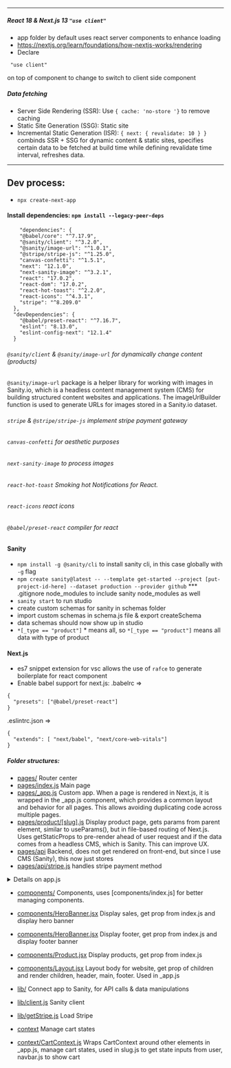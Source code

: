 
-----------------------------------------------------------------------
##### React 18 & Next.js 13 ` "use client" `
- app folder by default uses react server components to enhance loading
- https://nextjs.org/learn/foundations/how-nextjs-works/rendering
- Declare
```
 "use client" 
 ```

on top of component to change to switch to client side component
##### Data fetching
- Server Side Rendering (SSR): Use `{ cache: 'no-store '}` to remove caching
- Static Site Generation (SSG): Static site
- Incremental Static Generation (ISR): `{ next: { revalidate: 10 } }` 
combinds SSR + SSG for dynamic content & static sites, specifies certain data to be fetched at build time while defining revalidate time interval, refreshes data.

------------------------------------------------------------------------
## Dev process:
- `npx create-next-app`

#### Install dependencies: `npm install --legacy-peer-deps`

```
    "dependencies": {
    "@babel/core": "^7.17.9",
    "@sanity/client": "^3.2.0",
    "@sanity/image-url": "^1.0.1",
    "@stripe/stripe-js": "^1.25.0",
    "canvas-confetti": "^1.5.1",
    "next": "12.1.0",
    "next-sanity-image": "^3.2.1",
    "react": "17.0.2",
    "react-dom": "17.0.2",
    "react-hot-toast": "^2.2.0",
    "react-icons": "^4.3.1",
    "stripe": "^8.209.0"
  },
  "devDependencies": {
    "@babel/preset-react": "^7.16.7",
    "eslint": "8.13.0",
    "eslint-config-next": "12.1.4"
  }
```

###### `@sanity/client` & `@sanity/image-url` for dynamically change content (products)
`@sanity/image-url` package is a helper library for working with images in Sanity.io, which is a headless content management system (CMS) for building structured content websites and applications. The imageUrlBuilder function is used to generate URLs for images stored in a Sanity.io dataset.

###### `stripe` & `@stripe/stripe-js` implement stripe payment gateway

###### `canvas-confetti` for aesthetic purposes

###### `next-sanity-image` to process images

###### `react-hot-toast` Smoking hot Notifications for React.

###### `react-icons` react icons

###### `@babel/preset-react` compiler for react

#### Sanity

- `npm install -g @sanity/cli` to install sanity cli, in this case globally with `-g` flag
- `npm create sanity@latest -- --template get-started --project [put-project-id-here] --dataset production --provider github`
  \*\*\* .gitignore node_modules to include sanity node_modules as well
- `sanity start` to run studio
- create custom schemas for sanity in schemas folder
- import custom schemas in schema.js file & export createSchema
- data schemas should now show up in studio
- `*[_type == "product"]` * means all, so `*[_type == "product"]` means all data with type of product 

#### Next.js

- es7 snippet extension for vsc allows the use of `rafce` to generate boilerplate for react component
- Enable babel support for next.js:
 .babelrc =>

```
{
  "presets": ["@babel/preset-react"]
}
```

 .eslintrc.json =>

```
{
  "extends": [ "next/babel", "next/core-web-vitals"]
}
```

##### Folder structures:

- [pages/](pages/) Router center
- [pages/index.js](pages/index.js) Main page
- [pages/_app.js](pages/_app.js) Custom app. When a page is rendered in Next.js, it is wrapped in the _app.js component, which provides a common layout and behavior for all pages. This allows avoiding duplicating code across multiple pages.
- [pages/product/[slug].js](pages/product/[slug].js) Display product page, gets params from parent element, similar to useParams(), but in file-based routing of Next.js. Uses getStaticProps to pre-render ahead of user request and if the data comes from a headless CMS, which is Sanity. This can improve UX.
- [pages/api](pages/api) Backend, does not get rendered on front-end, but since I use CMS (Sanity), this now just stores 
- [pages/api/stripe.js](pages/api/stripe.js) handles stripe payment method

<details>
<summary>Details on app.js</summary>
  - Define global styles: You can use _app.js to define global styles that are applied to all pages in your application. This can include CSS resets, typography styles, and other common styles.
  - Provide a layout component: You can use _app.js to define a layout component that is applied to all pages in your application. This can include a header, footer, or other common elements that appear on every page.
  - Initialize global state: You can use _app.js to initialize global state for your application, such as user authentication or localization settings.
  - Add custom components or libraries: You can use _app.js to add custom components or third-party libraries that are used across multiple pages in your application.
  - Handle errors or loading states: You can use _app.js to handle errors or loading states that occur across multiple pages in your application, such as displaying a loadingindicator or error message when a page is loading or encountering an error.
</details>

- [components/](components/) Components, uses [components/index.js] for better managing components.
- [components/HeroBanner.jsx](components/HeroBanner) Display sales, get prop from index.js and display hero banner
- [components/HeroBanner.jsx](components/HeroBanner) Display footer, get prop from index.js and display footer banner
- [components/Product.jsx](components/HeroBanner) Display products, get prop from index.js
- [components/Layout.jsx](components/HeroBanner) Layout body for website, get prop of children and render children, header, main, footer. Used in _app.js

- [lib/](lib/) Connect app to Sanity, for API calls & data manipulations
- [lib/client.js](lib/client) Sanity client
- [lib/getStripe.js](lib/getStripe.js) Load Stripe

- [context](context/) Manage cart states
- [context/CartContext.js](context/CartContext.js) Wraps CartContext around other elements in _app.js, manage cart states, used in slug.js to get state inputs from user, navbar.js to show cart
